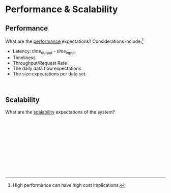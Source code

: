 # Performance & Scalability

## Performance

What are the [performance](https://www.boxuk.com/insight/guide-to-non-functional-requirements-types-and-examples/#:~:text=of%20the%20application-,Performance,-What%20is%20performance) expectations?  Considerations include:[^cost]

<ul class="disc">
    <li class="disc">Latency: <i>time</i><sub>output</sub> - <i>time</i><sub>input</sub></li>
    <li class="disc">Timeliness</li>
    <li class="disc">Throughput/Request Rate</li>
    <li class="disc">The daily data flow expectations</li>
    <li class="disc">The size expectations per data set.</li>
</ul>

<br>

## Scalability

What are the [scalability](https://www.gartner.com/en/information-technology/glossary/scalability) expectations of the system?

<br>
<br>

<br>
<br>

<br>
<br>

<br>
<br>

[^cost]: High performance can have high cost implications.

<br>
<br>
